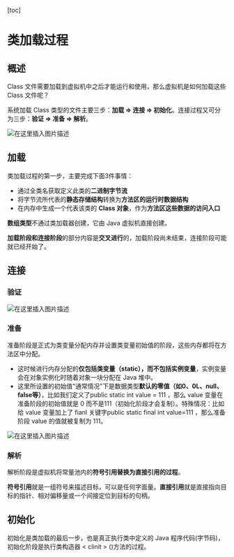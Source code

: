 [toc]

# 类加载过程
## 概述
Class 文件需要加载到虚拟机中之后才能运行和使用，那么虚拟机是如何加载这些 Class 文件呢？

系统加载 Class 类型的文件主要三步：**加载 => 连接 => 初始化**。连接过程又可分为三步：**验证 => 准备 => 解析**。

![在这里插入图片描述](https://img-blog.csdnimg.cn/20191017194724649.png?x-oss-process=image/watermark,type_ZmFuZ3poZW5naGVpdGk,shadow_10,text_aHR0cHM6Ly9ibG9nLmNzZG4ubmV0L0NvZGVGYXJtZXJfXw==,size_16,color_FFFFFF,t_70)
## 加载
类加载过程的第一步，主要完成下面3件事情：
- 通过全类名获取定义此类的**二进制字节流**
- 将字节流所代表的**静态存储结构**转换为**方法区的运行时数据结构**
- 在内存中生成一个代表该类的 **Class 对象**，作为**方法区这些数据的访问入口**

**数组类型**不通过类加载器创建，它由 Java 虚拟机直接创建。

**加载阶段和连接阶段**的部分内容是**交叉进行**的，加载阶段尚未结束，连接阶段可能就已经开始了。

## 连接
### 验证
![在这里插入图片描述](https://img-blog.csdnimg.cn/20191017195545603.png?x-oss-process=image/watermark,type_ZmFuZ3poZW5naGVpdGk,shadow_10,text_aHR0cHM6Ly9ibG9nLmNzZG4ubmV0L0NvZGVGYXJtZXJfXw==,size_16,color_FFFFFF,t_70)
### 准备
准备阶段是正式为类变量分配内存并设置类变量初始值的阶段，这些内存都将在方法区中分配。

- 这时候进行内存分配的**仅包括类变量（static），而不包括实例变量**，实例变量会在对象实例化时随着对象一块分配在 Java 堆中。
- 这里所设置的初始值"通常情况"下是数据类型**默认的零值（如0、0L、null、false等）**，比如我们定义了public static int value = 111 ，那么 value 变量在准备阶段的初始值就是 0 而不是111（初始化阶段才会复制）。特殊情况：比如给 value 变量加上了 fianl 关键字public static final int value=111 ，那么准备阶段 value 的值就被复制为 111。

![在这里插入图片描述](https://img-blog.csdnimg.cn/2019101720003839.png?x-oss-process=image/watermark,type_ZmFuZ3poZW5naGVpdGk,shadow_10,text_aHR0cHM6Ly9ibG9nLmNzZG4ubmV0L0NvZGVGYXJtZXJfXw==,size_16,color_FFFFFF,t_70)
### 解析
解析阶段是虚拟机将常量池内的**符号引用替换为直接引用的过程**。

**符号引用**就是一组符号来描述目标，可以是任何字面量。**直接引用**就是直接指向目标的指针、相对偏移量或一个间接定位到目标的句柄。

## 初始化
初始化是类加载的最后一步，也是真正执行类中定义的 Java 程序代码(字节码)，初始化阶段是执行类构造器  < clinit >  ()方法的过程。